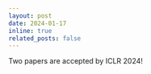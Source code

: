 ```yaml
---
layout: post
date: 2024-01-17
inline: true
related_posts: false
---
```


Two papers are accepted by ICLR 2024!
